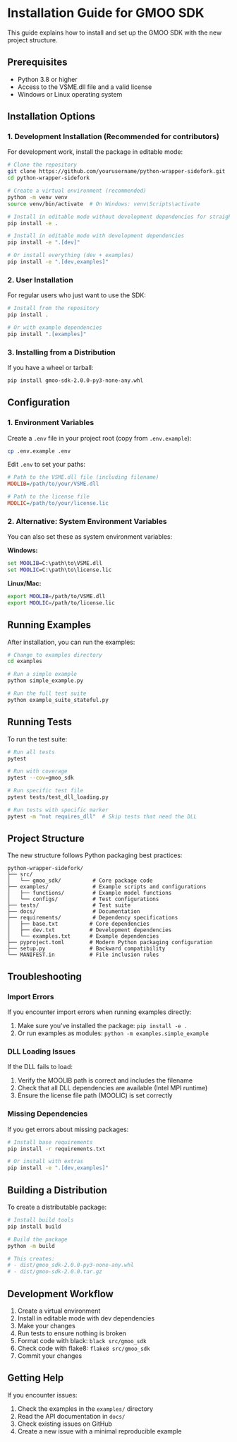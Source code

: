 # Installation Guide for GMOO SDK

This guide explains how to install and set up the GMOO SDK with the new project structure.

## Prerequisites

- Python 3.8 or higher
- Access to the VSME.dll file and a valid license
- Windows or Linux operating system

## Installation Options

### 1. Development Installation (Recommended for contributors)

For development work, install the package in editable mode:

```bash
# Clone the repository
git clone https://github.com/yourusername/python-wrapper-sidefork.git
cd python-wrapper-sidefork

# Create a virtual environment (recommended)
python -m venv venv
source venv/bin/activate  # On Windows: venv\Scripts\activate

# Install in editable mode without development dependencies for straightforward application
pip install -e .

# Install in editable mode with development dependencies
pip install -e ".[dev]"

# Or install everything (dev + examples)
pip install -e ".[dev,examples]"
```

### 2. User Installation

For regular users who just want to use the SDK:

```bash
# Install from the repository
pip install .

# Or with example dependencies
pip install ".[examples]"
```

### 3. Installing from a Distribution

If you have a wheel or tarball:

```bash
pip install gmoo-sdk-2.0.0-py3-none-any.whl
```

## Configuration

### 1. Environment Variables

Create a `.env` file in your project root (copy from `.env.example`):

```bash
cp .env.example .env
```

Edit `.env` to set your paths:

```ini
# Path to the VSME.dll file (including filename)
MOOLIB=/path/to/your/VSME.dll

# Path to the license file
MOOLIC=/path/to/your/license.lic
```

### 2. Alternative: System Environment Variables

You can also set these as system environment variables:

**Windows:**
```cmd
set MOOLIB=C:\path\to\VSME.dll
set MOOLIC=C:\path\to\license.lic
```

**Linux/Mac:**
```bash
export MOOLIB=/path/to/VSME.dll
export MOOLIC=/path/to/license.lic
```

## Running Examples

After installation, you can run the examples:

```bash
# Change to examples directory
cd examples

# Run a simple example
python simple_example.py

# Run the full test suite
python example_suite_stateful.py
```

## Running Tests

To run the test suite:

```bash
# Run all tests
pytest

# Run with coverage
pytest --cov=gmoo_sdk

# Run specific test file
pytest tests/test_dll_loading.py

# Run tests with specific marker
pytest -m "not requires_dll"  # Skip tests that need the DLL
```

## Project Structure

The new structure follows Python packaging best practices:

```
python-wrapper-sidefork/
├── src/
│   └── gmoo_sdk/          # Core package code
├── examples/              # Example scripts and configurations
│   ├── functions/         # Example model functions
│   └── configs/           # Test configurations
├── tests/                 # Test suite
├── docs/                  # Documentation
├── requirements/          # Dependency specifications
│   ├── base.txt          # Core dependencies
│   ├── dev.txt           # Development dependencies
│   └── examples.txt      # Example dependencies
├── pyproject.toml        # Modern Python packaging configuration
├── setup.py              # Backward compatibility
└── MANIFEST.in           # File inclusion rules
```

## Troubleshooting

### Import Errors

If you encounter import errors when running examples directly:

1. Make sure you've installed the package: `pip install -e .`
2. Or run examples as modules: `python -m examples.simple_example`

### DLL Loading Issues

If the DLL fails to load:

1. Verify the MOOLIB path is correct and includes the filename
2. Check that all DLL dependencies are available (Intel MPI runtime)
3. Ensure the license file path (MOOLIC) is set correctly

### Missing Dependencies

If you get errors about missing packages:

```bash
# Install base requirements
pip install -r requirements.txt

# Or install with extras
pip install -e ".[dev,examples]"
```

## Building a Distribution

To create a distributable package:

```bash
# Install build tools
pip install build

# Build the package
python -m build

# This creates:
# - dist/gmoo_sdk-2.0.0-py3-none-any.whl
# - dist/gmoo-sdk-2.0.0.tar.gz
```

## Development Workflow

1. Create a virtual environment
2. Install in editable mode with dev dependencies
3. Make your changes
4. Run tests to ensure nothing is broken
5. Format code with black: `black src/gmoo_sdk`
6. Check code with flake8: `flake8 src/gmoo_sdk`
7. Commit your changes

## Getting Help

If you encounter issues:

1. Check the examples in the `examples/` directory
2. Read the API documentation in `docs/`
3. Check existing issues on GitHub
4. Create a new issue with a minimal reproducible example